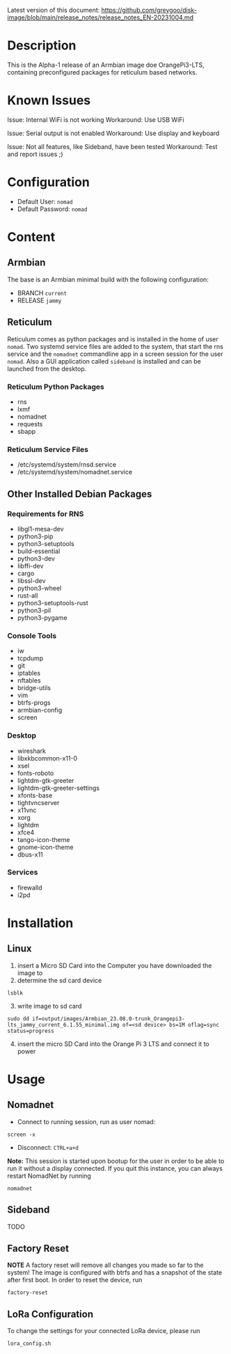 Latest version of this document: https://github.com/greygoo/disk-image/blob/main/release_notes/release_notes_EN-20231004.md

# Description
This is the Alpha-1 release of an Armbian image doe OrangePi3-LTS, containing preconfigured packages for reticulum based networks. 

# Known Issues
Issue: Internal WiFi is not working
Workaround: Use USB WiFi

Issue: Serial output is not enabled
Workaround: Use display and keyboard

Issue: Not all features, like Sideband, have been tested
Workaround: Test and report issues ;)

# Configuration
- Default User: `nomad`
- Default Password: `nomad`

# Content
## Armbian
The base is an Armbian minimal build with the following configuration:
- BRANCH `current`
- RELEASE `jammy`

## Reticulum
Reticulum comes as python packages and is installed in the home of user `nomad`. Two systemd service files are added to the system, that start the rns service and the `nomadnet` commandline app in a screen session for the user `nomad`. Also a GUI application called `sideband` is installed and can be launched from the desktop.

### Reticulum Python Packages
- rns
- lxmf
- nomadnet
- requests
- sbapp

### Reticulum Service Files
- /etc/systemd/system/rnsd.service
- /etc/systemd/system/nomadnet.service

## Other Installed Debian Packages

### Requirements for RNS
- libgl1-mesa-dev
- python3-pip
- python3-setuptools
- build-essential
- python3-dev
- libffi-dev
- cargo
- libssl-dev
- python3-wheel
- rust-all
- python3-setuptools-rust
- python3-pil
- python3-pygame  

### Console Tools
- iw
- tcpdump
- git
- iptables
- nftables
- bridge-utils
- vim
- btrfs-progs
- armbian-config
- screen

### Desktop
- wireshark
- libxkbcommon-x11-0
- xsel
- fonts-roboto
- lightdm-gtk-greeter
- lightdm-gtk-greeter-settings
- xfonts-base
- tightvncserver
- x11vnc
- xorg
- lightdm
- xfce4
- tango-icon-theme
- gnome-icon-theme
- dbus-x11

### Services
- firewalld
- i2pd

# Installation
## Linux
1. insert a Micro SD Card into the Computer you have downloaded the image to
2. determine the sd card device
```
lsblk
```
3. write image to sd card
```
sudo dd if=output/images/Armbian_23.08.0-trunk_Orangepi3-lts_jammy_current_6.1.55_minimal.img of=<sd device> bs=1M oflag=sync status=progress
```
4. insert the micro SD Card into the Orange Pi 3 LTS and connect it to power


# Usage
## Nomadnet
- Connect to running session, run as user nomad:
```
screen -x
```

- Disconnect:
```CTRL+a+d```

**Note:** This session is started upon bootup for the user in order to be able to run it without a display connected. If you quit this instance, you can always restart NomadNet by running
```
nomadnet
```

## Sideband
TODO

## Factory Reset 
**NOTE** A factory reset will remove all changes you made so far to the system!
The image is configured with btrfs and has a snapshot of the state after first boot. In order to reset the device, run
```
factory-reset
```

## LoRa Configuration
To change the settings for your connected LoRa device, please run
```
lora_config.sh
```

